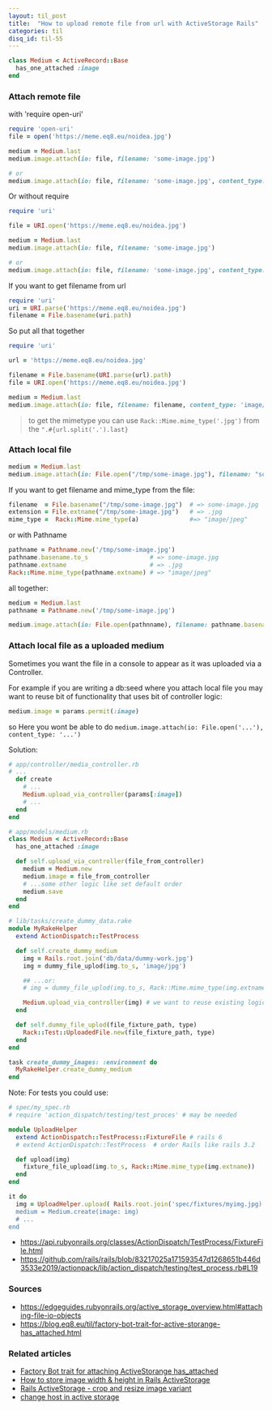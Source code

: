 ```yaml
---
layout: til_post
title:  "How to upload remote file from url with ActiveStorage Rails"
categories: til
disq_id: til-55
---
```


```ruby
class Medium < ActiveRecord::Base
  has_one_attached :image
end
```

### Attach remote file

with 'require open-uri'

```ruby
require 'open-uri'
file = open('https://meme.eq8.eu/noidea.jpg')

medium = Medium.last
medium.image.attach(io: file, filename: 'some-image.jpg')

# or
medium.image.attach(io: file, filename: 'some-image.jpg', content_type: 'image/jpg')
```

Or without require

```ruby
require 'uri'

file = URI.open('https://meme.eq8.eu/noidea.jpg')

medium = Medium.last
medium.image.attach(io: file, filename: 'some-image.jpg')

# or
medium.image.attach(io: file, filename: 'some-image.jpg', content_type: 'image/jpg')
```

If you want to get filename from url

```ruby
require 'uri'
uri = URI.parse('https://meme.eq8.eu/noidea.jpg')
filename = File.basename(uri.path)
```

So put all that together


```ruby
require 'uri'

url = 'https://meme.eq8.eu/noidea.jpg'

filename = File.basename(URI.parse(url).path)
file = URI.open('https://meme.eq8.eu/noidea.jpg')

medium = Medium.last
medium.image.attach(io: file, filename: filename, content_type: 'image/jpg')
```

> to get the mimetype you can use `Rack::Mime.mime_type('.jpg')` from
> the `".#{url.split('.').last}`

### Attach local file

```ruby
medium = Medium.last
medium.image.attach(io: File.open("/tmp/some-image.jpg"), filename: "some-image.jpg", content_type: "image/jpg")
```

If you want to get filename and mime_type from the file:

```ruby
filename  = File.basename("/tmp/some-image.jpg")  # => some-image.jpg
extension = File.extname("/tmp/some-image.jpg")   # => .jpg
mime_type =  Rack::Mime.mime_type(a)              #=> "image/jpeg"
```

or with Pathname

```ruby
pathname = Pathname.new('/tmp/some-image.jpg')
pathname.basename.to_s                 # => some-image.jpg
pathname.extname                       # => .jpg
Rack::Mime.mime_type(pathname.extname) # => "image/jpeg"
```

all together: 

```ruby
medium = Medium.last
pathname = Pathname.new('/tmp/some-image.jpg')

medium.image.attach(io: File.open(pathnname), filename: pathname.basename.to_s, content_type: Rack::Mime.mime_type(pathname.extname))
```

### Attach local file as a uploaded medium

Sometimes you want the file in a console to appear as it was uploaded via a
Controller.

For example if you are writing a db:seed where you attach local file you
may want to reuse bit of functionality that uses bit of controller logic:

```ruby
medium.image = params.permit(:image)
```

so Here you wont be able to do `medium.image.attach(io: File.open('...'), content_type: '...')`

Solution:

```ruby
# app/controller/media_controller.rb
# ...
  def create
    # ...
    Medium.upload_via_controller(params[:image])
    # ...
  end
end
```

```ruby
# app/models/medium.rb
class Medium < ActiveRecord::Base
  has_one_attached :image

  def self.upload_via_controller(file_from_controller)
    medium = Medium.new
    medium.image = file_from_controller
    # ...some other logic like set default order 
    medium.save
  end
end
```

```ruby
# lib/tasks/create_dummy_data.rake
module MyRakeHelper
  extend ActionDispatch::TestProcess

  def self.create_dummy_medium
    img = Rails.root.join('db/data/dummy-work.jpg')
    img = dummy_file_uplod(img.to_s, 'image/jpg')

    ## ...or:
    # img = dummy_file_uplod(img.to_s, Rack::Mime.mime_type(img.extname))

    Medium.upload_via_controller(img) # we want to reuse existing logic in our raketask
  end

  def self.dummy_file_uplod(file_fixture_path, type)
    Rack::Test::UploadedFile.new(file_fixture_path, type)
  end
end

task create_dummy_images: :environment do
  MyRakeHelper.create_dummy_medium
end
```


Note: For tests you could use: 

```ruby
# spec/my_spec.rb
# require 'action_dispatch/testing/test_proces' # may be needed

module UploadHelper
  extend ActionDispatch::TestProcess::FixtureFile # rails 6
  # extend ActionDispatch::TestProcess  # order Rails like rails 3.2

  def upload(img)
    fixture_file_upload(img.to_s, Rack::Mime.mime_type(img.extname))
  end
end

it do
  img = UploadHelper.upload( Rails.root.join('spec/fixtures/myimg.jpg) )
  medium = Medium.create(image: img)
  # ...
end
```

* <https://api.rubyonrails.org/classes/ActionDispatch/TestProcess/FixtureFile.html>
* <https://github.com/rails/rails/blob/83217025a171593547d1268651b446d3533e2019/actionpack/lib/action_dispatch/testing/test_process.rb#L19>

### Sources

* <https://edgeguides.rubyonrails.org/active_storage_overview.html#attaching-file-io-objects>
* <https://blog.eq8.eu/til/factory-bot-trait-for-active-storange-has_attached.html>

### Related articles

* [Factory Bot trait for attaching ActiveStorange has_attached](https://blog.eq8.eu/til/factory-bot-trait-for-active-storange-has_attached.html)
* [How to store image width & height in Rails ActiveStorage](https://blog.eq8.eu/til/image-width-and-height-in-rails-activestorage.html)
* [Rails ActiveStorage - crop and resize image variant](https://blog.eq8.eu/til/rails-active-storage-crop-and-resize.html)
* [change host in active storage](https://blog.eq8.eu/til/ruby-on-rails-active-storage-how-to-change-host-for-url_for.html)
